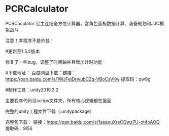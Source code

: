 # PCRCalculator
PCRCaculator  公主连结全方位计算器，含角色面板数据计算、装备规划和JJC模拟战斗

注意！本程序不是外挂！

#更新至1.5.5版本

修复了一些bug，调整了时间轴并且增加计时功能

#下载地址：
百度网盘下载：链接：https://pan.baidu.com/s/1WJFejDrwubCZg-VBoCsVKw 
提取码：qw9g


#制作工具：unity2019.3.2

主要程序代码见scrips文件夹，所有核心逻辑都在里面

完整的unity工程文件下载（.unitypackage）

完整包下载：
链接：https://pan.baidu.com/s/1asapuXrsCQwz7U-ot4oAOQ 
提取码：9l56

